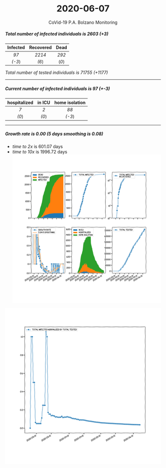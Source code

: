 <div align='center'>

# 2020-06-07
CoVid-19 P.A. Bolzano Monitoring
</div>

##### Total number of infected individuals is 2603 (+3)
Infected | Recovered | Dead
:---: | :---: | :---:
*97* | *2214* | *292*
*(-3*) | *(6*) | (*0*)

*Total number of tested individuals is 71755 (+1177)*
***
##### Current number of infected individuals is 97 (+-3)
hospitalized | in ICU | home isolation
:---: | :---: | :---:
*7* |*2* |*88*
*(0*) |*(0*) |*(-3*)
***
##### Growth rate is 0.00 (5 days smoothing is 0.08)
- *time to 2x* is 601.07 days
- *time to 10x* is 1996.72 days
![stats][stats]

![infected_normalized][infected_normalized]

[stats]: stats_P.A.Bolzano.png
[infected_normalized]: infected_normalized_P.A.Bolzano.png

